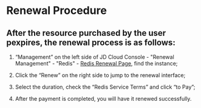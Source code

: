 # Renewal Procedure

## After the resource purchased by the user pexpires, the renewal process is as follows:

1. “Management” on the left side of JD Cloud Console - "Renewal Management" - "Redis" - [Redis Renewal Page](https://renewal-console.jdcloud.com/renew/redis), find the instance;

2. Click the “Renew” on the right side to jump to the renewal interface;

3. Select the duration, check the “Redis Service Terms” and click “to Pay”;

4. After the payment is completed, you will have it renewed successfully.

